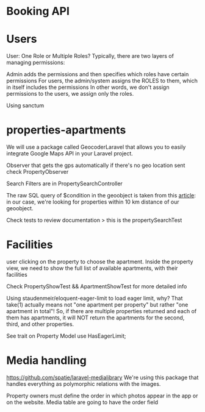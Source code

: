 # Booking API

# Users

User: One Role or Multiple Roles?
Typically, there are two layers of managing permissions:

Admin adds the permissions and then specifies which roles have certain permissions
For users, the admin/system assigns the ROLES to them, which in itself includes the permissions
In other words, we don't assign permissions to the users, we assign only the roles.

Using sanctum

# properties-apartments
We will use a package called GeocoderLaravel that allows you to easily integrate Google Maps API in your Laravel project.

Observer that gets the gps automatically if there's no geo location sent
check PropertyObserver

Search Filters are in PropertySearchController

The raw SQL query of $condition in the geoobject is taken from this [article](https://inovector.com/blog/get-locations-nearest-the-user-location-with-mysql-php-in-laravel): in our case, we're looking for properties within 10 km distance of our geoobject.


Check tests to review documentation > this is the propertySearchTest


# Facilities
user clicking on the property to choose the apartment. Inside the property view, we need to show the full list of available apartments, with their facilities

Check PropertyShowTest && ApartmentShowTest for more detailed info

Using staudenmeir/eloquent-eager-limit to load eager limit, why?
That take(1) actually means not "one apartment per property" but rather "one apartment in total"! So, if there are multiple properties returned and each of them has apartments, it will NOT return the apartments for the second, third, and other properties.

See trait on Property Model
    use HasEagerLimit;


# Media handling
https://github.com/spatie/laravel-medialibrary
We're using this package that handles everything as polymorphic relations with the images.

Property owners must define the order in which photos appear in the app or on the website. 
Media table are going to have the order field


